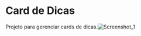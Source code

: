 # Card de Dicas

Projeto para gerenciar cards de dicas.![Screenshot_1](https://user-images.githubusercontent.com/52177969/186728245-bdd2942c-aa50-48c6-8583-969115d31ef8.png)
